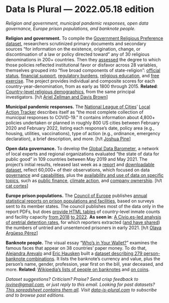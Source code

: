 Data Is Plural — 2022.05.18 edition
===================================

*Religion and government, municipal pandemic responses, open data governance, Europe prison populations, and banknote people.*


__Religion and government.__ To compile the [Government Religious Preference dataset](https://www.thearda.com/Archive/Files/Descriptions/GRPCOMP.asp), researchers scrutinized primary documents and secondary sources “for information on the existence, origination, change, or discontinuation of a law or policy directed toward” any of 30 religious denominations in 200+ countries. Then they [assessed](https://www.thearda.com/archive/files/codebooks/origCB/GRP%202.0%20Codebook.pdf) the degree to which those policies reflected institutional favor or disfavor across 28 variables, themselves grouped into “five broad components of state-religion”: [official status](https://www.thearda.com/Archive/Files/Descriptions/GRPOFFCL.asp), [financial support](https://www.thearda.com/Archive/Files/Descriptions/GRPFINSP.asp), [regulatory burdens](https://www.thearda.com/Archive/Files/Descriptions/GRPREG.asp), [religious education](https://www.thearda.com/Archive/Files/Descriptions/GRPRELED.asp), and [free exercise](https://www.thearda.com/Archive/Files/Descriptions/GRPFREE.asp). The project provides individual and composite scores for each country-year-denomination, from as early as 1800 through 2015. __Related__: [Country-level religious demographics](https://www.thearda.com/Archive/Files/Descriptions/RCSDEM2.asp), from the same principal investigators. [h/t [Ariel Zellman and Davis Brown](https://dataverse.harvard.edu/dataset.xhtml?persistentId=doi:10.7910/DVN/IWXIDL)]


__Municipal pandemic responses.__ The [National League of Cities](https://www.nlc.org/about/)’ [Local Action Tracker](https://www.nlc.org/resource/covid-19-local-action-tracker/) describes itself as “the most complete collection of municipal responses to COVID-19.” It contains information about 4,800+ policies undertaken or planned in roughly 800 US cities between February 2020 and February 2022, listing each response’s date, policy area (e.g., housing, utilities, vaccinations), type of action (e.g., ordinance, emergency declaration), a brief description, and more. [h/t [Joshua Pine](https://nightingaledvs.com/telling-the-story-of-urban-innovation-and-pandemic-response-with-data/)]


__Open data governance.__ To develop the [Global Data Barometer](https://globaldatabarometer.org/), a network of local experts and regional organizations evaluated “the state of data for public good” in 109 countries between May 2019 and May 2021. The project’s initial results, released last week as a [report](https://globaldatabarometer.org/the-global-data-barometer-report-first-edition/) and [downloadable dataset](https://globaldatabarometer.org/open-data/), reflect 60,000+ of their observations, which focused on data [governance](https://globaldatabarometer.org/module/governance/) and [capabilities](https://globaldatabarometer.org/module/capabilities/), plus the [availability and use of data on specific topics](https://globaldatabarometer.org/research/countries-and-themes/), such as [public finance](https://globaldatabarometer.org/module/public-finance/), [climate action](https://globaldatabarometer.org/module/climate/), and [company ownership](https://globaldatabarometer.org/module/company/). [h/t [cat cortes](https://www.catc0r.com/)]


__Europe prison populations.__ The [Council of Europe](https://en.wikipedia.org/wiki/Council_of_Europe) publishes [annual statistical reports on prison populations and facilities](https://wp.unil.ch/space/space-i/annual-reports/), based on surveys sent to its member states. The council publishes most of the data only in the report PDFs, but does [provide HTML tables](https://wp.unil.ch/space/space-i/prison-stock-on-1-january/) of country-level inmate counts and facility capacity [from 2018](https://wp.unil.ch/space/space-i/prison-stock-on-1-january/prison-stock-on-1-january-2018/) [to 2022](https://wp.unil.ch/space/space-i/prison-stock-on-1-january/prison-stock-on-1st-january-2022/). __As seen in__: [A Civio.es-led analysis of pretrial detention rates](https://civio.es/2022/05/10/use-and-abuse-of-preventive-detention-in-the-european-union/), for which reporters extracted ([and have shared](https://datos.civio.es/dataset/porcentaje-de-personas-en-prision-provisional-en-2020/)) the numbers of untried and unsentenced prisoners in early 2021. [h/t [Olaya Argüeso Pérez](https://twitter.com/oargueso)]


__Banknote people.__ The visual essay “[Who’s in Your Wallet?](https://pudding.cool/2022/04/banknotes/)” examines the famous faces that appear on 38 countries’ paper money. To do that, [Alejandra Arevalo](https://alejandra-arevalo.com/) and [Eric Hausken](https://twitter.com/EricHausken) built a [dataset describing 279 person-banknote combinations](https://github.com/the-pudding/banknotes/tree/master/src/data). It lists the banknote’s currency and value, plus the person’s name, gender, profession, year first on the bill, year deceased, and more. __Related__: [Wikipedia’s lists of people on banknotes](https://en.wikipedia.org/wiki/List_of_people_on_banknotes) and [on coins](https://en.wikipedia.org/wiki/List_of_people_on_coins).


*Dataset suggestions? Criticism? Praise? Send crisp feedback to jsvine@gmail.com, or just reply to this email. Looking for past datasets? [This spreadsheet contains them all](https://docs.google.com/spreadsheets/d/1wZhPLMCHKJvwOkP4juclhjFgqIY8fQFMemwKL2c64vk/edit#gid=0). Visit [data-is-plural.com](https://www.data-is-plural.com) to subscribe and to browse past editions.*
